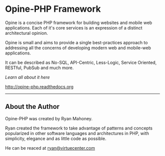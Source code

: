Opine-PHP Framework
===================

Opine is a concise PHP framework for building websites and mobile web applications.  Each of it's core services is an expression of a distinct architectural opinion. 

Opine is small and aims to provide a single best-practices approach to addressing all the concerns of developing modern web and mobile-web applications.

It can be described as No-SQL, API-Centric, Less-Logic, Service Oriented, RESTful, PubSub and much more.

*Learn all about it here*

http://opine-php.readthedocs.org

- - -

About the Author
----------------

Opine-PHP was created by Ryan Mahoney.

Ryan created the framework to take advantage of patterns and concepts popularized in other software languages and architectures in PHP, with simplicity, elegance and as little code as possible.

He can be reaced at ryan@virtuecenter.com